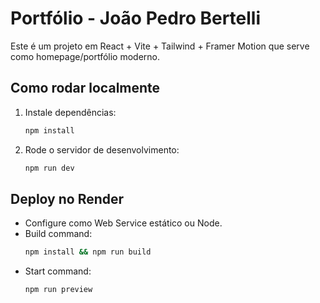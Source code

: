 
# Portfólio - João Pedro Bertelli

Este é um projeto em React + Vite + Tailwind + Framer Motion que serve como homepage/portfólio moderno.

## Como rodar localmente
1. Instale dependências:
   ```bash
   npm install
   ```
2. Rode o servidor de desenvolvimento:
   ```bash
   npm run dev
   ```

## Deploy no Render
- Configure como Web Service estático ou Node.
- Build command:
  ```bash
  npm install && npm run build
  ```
- Start command:
  ```bash
  npm run preview
  ```
